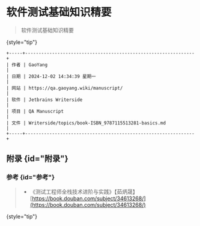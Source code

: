 # 软件测试基础知识精要

> 软件测试基础知识精要
> 
{style="tip"}

```text
+-----+---------------------------------------------------------------+
| 作者 | GaoYang                                                       |
| 日期 | 2024-12-02 14:34:39 星期一                                     |
| 网站 | https://qa.gaoyang.wiki/manuscript/                           |
| 软件 | Jetbrains Writerside                                          |
| 项目 | QA Manuscript                                                 |
| 文件 | Writerside/topics/book-ISBN_9787115513281-basics.md           |
+-----+---------------------------------------------------------------+
```

<show-structure for="chapter,procedure" depth="2"/>

## 附录 {id="附录"}

### 参考 {id="参考"}

> - 《测试工程师全栈技术进阶与实践》【茹炳晟】[https://book.douban.com/subject/34613268/](https://book.douban.com/subject/34613268/)
>
{style="tip"}